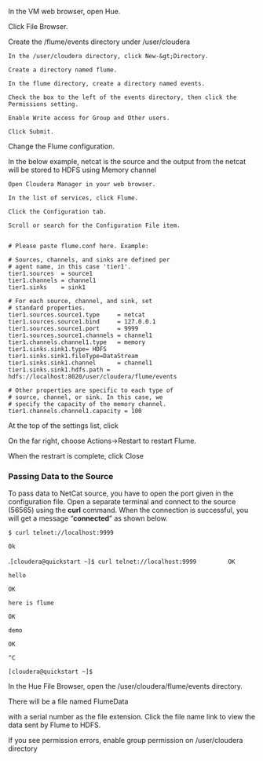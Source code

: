In the VM web browser, open Hue.

Click File Browser.

Create the /flume/events directory under /user/cloudera

```
In the /user/cloudera directory, click New-&gt;Directory.

Create a directory named flume.

In the flume directory, create a directory named events.

Check the box to the left of the events directory, then click the Permissions setting.

Enable Write access for Group and Other users.

Click Submit.
```

Change the Flume configuration.

In the below example, netcat is the source and the output from the netcat will be stored to HDFS using Memory channel

```
Open Cloudera Manager in your web browser.

In the list of services, click Flume.

Click the Configuration tab.

Scroll or search for the Configuration File item.


# Please paste flume.conf here. Example:

# Sources, channels, and sinks are defined per
# agent name, in this case 'tier1'.
tier1.sources  = source1
tier1.channels = channel1
tier1.sinks    = sink1

# For each source, channel, and sink, set
# standard properties.
tier1.sources.source1.type     = netcat
tier1.sources.source1.bind     = 127.0.0.1
tier1.sources.source1.port     = 9999
tier1.sources.source1.channels = channel1
tier1.channels.channel1.type   = memory
tier1.sinks.sink1.type= HDFS
tier1.sinks.sink1.fileType=DataStream
tier1.sinks.sink1.channel      = channel1
tier1.sinks.sink1.hdfs.path = hdfs://localhost:8020/user/cloudera/flume/events

# Other properties are specific to each type of
# source, channel, or sink. In this case, we
# specify the capacity of the memory channel.
tier1.channels.channel1.capacity = 100
```

At the top of the settings list, click

On the far right, choose Actions-&gt;Restart  to restart Flume.

When the restrart is complete, click Close

### Passing Data to the Source

To pass data to NetCat source, you have to open the port given in the configuration file. Open a separate terminal and connect to the source \(56565\) using the **curl** command. When the connection is successful, you will get a message “**connected**” as shown below.

```
$ curl telnet://localhost:9999

Ok
```

.`[cloudera@quickstart ~]$ curl telnet://localhost:9999        
OK`

`hello`

`OK`

`here is flume`

`OK`

`demo`

`OK`

`^C`

`[cloudera@quickstart ~]$`

In the Hue File Browser, open the /user/cloudera/flume/events directory.

There will be a file named FlumeData

with a serial number as the file extension. Click the file name link to view the data sent by Flume to HDFS.





If you see permission errors, enable group permission on /user/cloudera directory

